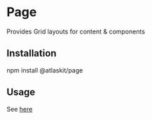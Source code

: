 # Page

Provides Grid layouts for content & components

## Installation

npm install @atlaskit/page

## Usage

See [here](https://atlaskit.atlassian.com/packages/core/page)
